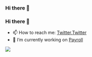 ### Hi there 👋

<!--
**frontlook-admin/frontlook-admin** is a ✨ _special_ ✨ repository because its `README.md` (this file) appears on your GitHub profile.

Here are some ideas to get you started:

- 🔭 I’m currently working on ...
- 🌱 I’m currently learning ...
- 👯 I’m looking to collaborate on ...
- 🤔 I’m looking for help with ...
- 💬 Ask me about ...
- 📫 How to reach me: ...
- 😄 Pronouns: ...
- ⚡ Fun fact: ...
-->
### Hi there 👋
- 📫 How to reach me: [Twitter](https://twitter.com/devc101),[Twitter](https://facebook.com/devc100)
- 🔭 I’m currently working on [Payroll](https://github.com/frontlook-admin/payroll)

[![](https://github-readme-stats.vercel.app/api?username=frontlook-admin&show_icons=true&theme=dark)](https://github.com/frontlook-admin)
